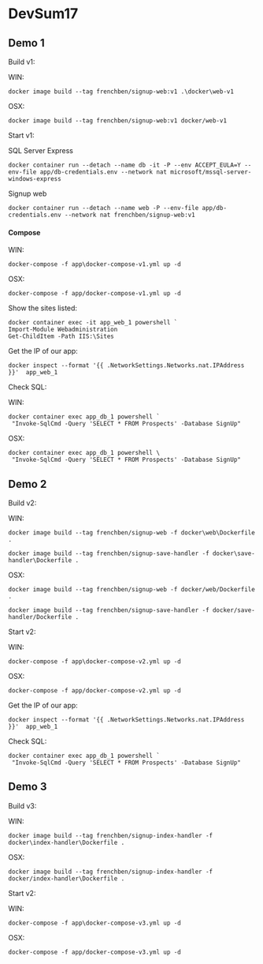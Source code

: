 # DevSum17

## Demo 1

Build v1:

WIN:
```
docker image build --tag frenchben/signup-web:v1 .\docker\web-v1
```
OSX:
```
docker image build --tag frenchben/signup-web:v1 docker/web-v1
```

Start v1:

SQL Server Express
```
docker container run --detach --name db -it -P --env ACCEPT_EULA=Y --env-file app/db-credentials.env --network nat microsoft/mssql-server-windows-express
```

Signup web
```
docker container run --detach --name web -P --env-file app/db-credentials.env --network nat frenchben/signup-web:v1
```


#### Compose
WIN:
```
docker-compose -f app\docker-compose-v1.yml up -d
```
OSX:
```
docker-compose -f app/docker-compose-v1.yml up -d
```

Show the sites listed:
```
docker container exec -it app_web_1 powershell `
Import-Module Webadministration
Get-ChildItem -Path IIS:\Sites
```

Get the IP of our app:

```
docker inspect --format '{{ .NetworkSettings.Networks.nat.IPAddress }}'  app_web_1
```

Check SQL:

WIN:
```
docker container exec app_db_1 powershell `
 "Invoke-SqlCmd -Query 'SELECT * FROM Prospects' -Database SignUp"
```
OSX:
```
docker container exec app_db_1 powershell \
 "Invoke-SqlCmd -Query 'SELECT * FROM Prospects' -Database SignUp"
```

## Demo 2

Build v2:

WIN:
```
docker image build --tag frenchben/signup-web -f docker\web\Dockerfile .

docker image build --tag frenchben/signup-save-handler -f docker\save-handler\Dockerfile .
```
OSX:
```
docker image build --tag frenchben/signup-web -f docker/web/Dockerfile .

docker image build --tag frenchben/signup-save-handler -f docker/save-handler/Dockerfile .
```

Start v2:

WIN:
```
docker-compose -f app\docker-compose-v2.yml up -d
```
OSX:
```
docker-compose -f app/docker-compose-v2.yml up -d
```

Get the IP of our app:

```
docker inspect --format '{{ .NetworkSettings.Networks.nat.IPAddress }}'  app_web_1
```

Check SQL:

```
docker container exec app_db_1 powershell `
 "Invoke-SqlCmd -Query 'SELECT * FROM Prospects' -Database SignUp"
```

## Demo 3

Build v3:

WIN:
```
docker image build --tag frenchben/signup-index-handler -f docker\index-handler\Dockerfile .
```
OSX:
```
docker image build --tag frenchben/signup-index-handler -f docker/index-handler\Dockerfile .
```

Start v2:

WIN:
```
docker-compose -f app\docker-compose-v3.yml up -d
```
OSX:
```
docker-compose -f app/docker-compose-v3.yml up -d
```
